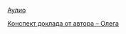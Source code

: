 [Аудио](../meetups/4.mp3)

[Конспект доклада от автора – Олега](https://workflowy.com/s/5054462ca015/9uwwsO1NTvANj92F)

